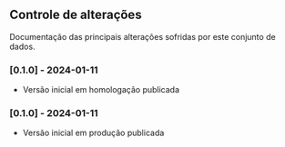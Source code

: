 ## Controle de alterações

Documentação das principais alterações sofridas por este conjunto de dados.

### [0.1.0] - 2024-01-11

- Versão inicial em homologação publicada

### [0.1.0] - 2024-01-11

- Versão inicial em produção publicada
